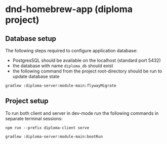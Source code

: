 # dnd-homebrew-app (diploma project)

## Database setup

The following steps required to configure application database:
* PostgresSQL should be available on the localhost (standard port 5432)
* the database with name `diploma_db` should exist
* the following command from the project root-directory should be run to update database state

```
gradlew :diploma-server:module-main:flywayMigrate
```

## Project setup

To run both client and server in dev-mode run the following commands in separate terminal sessions:

```
npm run --prefix diploma-client serve
```
```
gradlew :diploma-server:module-main:bootRun
```